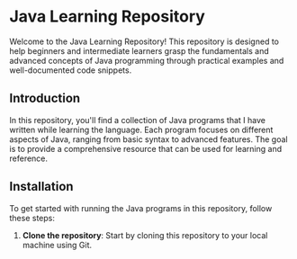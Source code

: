 # Java Learning Repository

Welcome to the Java Learning Repository! This repository is designed to help beginners and intermediate learners grasp the fundamentals and advanced concepts of Java programming through practical examples and well-documented code snippets.

## Introduction

In this repository, you'll find a collection of Java programs that I have written while learning the language. Each program focuses on different aspects of Java, ranging from basic syntax to advanced features. The goal is to provide a comprehensive resource that can be used for learning and reference.

## Installation

To get started with running the Java programs in this repository, follow these steps:

1. **Clone the repository**: Start by cloning this repository to your local machine using Git.
   ```bash
   
